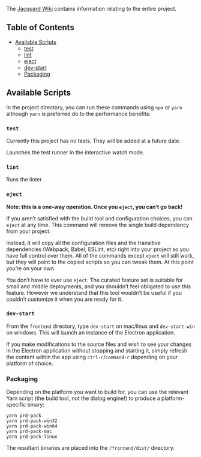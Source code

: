 The [Jacquard Wiki](https://github.com/StirfireStudios/Jacquard/wiki) contains information relating to the entire project.

## Table of Contents
- [Available Scripts](#available-scripts)
  - [test](#test)
  - [lint](#lint)
  - [eject](#eject)
  - [dev-start](#dev-start)
  - [Packaging](#packaging)


## Available Scripts

In the project directory, you can run these commands using `npm` or `yarn` although `yarn` is preferred do to the performance benefits:

### `test`

Currently this project has no tests. They will be added at a future date.

Launches the test runner in the interactive watch mode.<br>

### `lint`

Runs the linter

### `eject`

**Note: this is a one-way operation. Once you `eject`, you can’t go back!**

If you aren’t satisfied with the build tool and configuration choices, you can `eject` at any time. This command will remove the single build dependency from your project.

Instead, it will copy all the configuration files and the transitive dependencies (Webpack, Babel, ESLint, etc) right into your project so you have full control over them. All of the commands except `eject` will still work, but they will point to the copied scripts so you can tweak them. At this point you’re on your own.

You don’t have to ever use `eject`. The curated feature set is suitable for small and middle deployments, and you shouldn’t feel obligated to use this feature. However we understand that this tool wouldn’t be useful if you couldn’t customize it when you are ready for it.

### `dev-start`
From the `frontend` directory, type `dev-start` on mac/linux and `dev-start-win` on windows. This will launch an instance of the Electron application.

If you make modifications to the source files and wish to see your changes in the Electron application without stopping and starting it, simply refresh the content within the app using `ctrl-r`/`command-r` depending on your platform of choice.

### Packaging
Depending on the platform you want to build for, you can use the relevant Yarn script (the build tool, not the dialog engine!) to produce a platform-specific binary:
```
yarn prd-pack
yarn prd-pack-win32
yarn prd-pack-win64
yarn prd-pack-mac
yarn prd-pack-linux
```

The resultant binaries are placed into the `/frontend/dist/` directory.